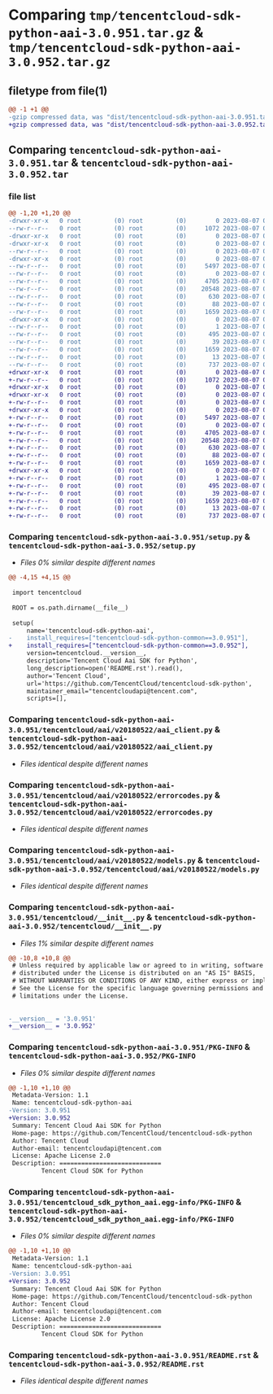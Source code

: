 # Comparing `tmp/tencentcloud-sdk-python-aai-3.0.951.tar.gz` & `tmp/tencentcloud-sdk-python-aai-3.0.952.tar.gz`

## filetype from file(1)

```diff
@@ -1 +1 @@
-gzip compressed data, was "dist/tencentcloud-sdk-python-aai-3.0.951.tar", last modified: Mon Aug  7 00:17:41 2023, max compression
+gzip compressed data, was "dist/tencentcloud-sdk-python-aai-3.0.952.tar", last modified: Mon Aug  7 08:43:44 2023, max compression
```

## Comparing `tencentcloud-sdk-python-aai-3.0.951.tar` & `tencentcloud-sdk-python-aai-3.0.952.tar`

### file list

```diff
@@ -1,20 +1,20 @@
-drwxr-xr-x   0 root         (0) root         (0)        0 2023-08-07 00:17:41.000000 tencentcloud-sdk-python-aai-3.0.951/
--rw-r--r--   0 root         (0) root         (0)     1072 2023-08-07 00:17:41.000000 tencentcloud-sdk-python-aai-3.0.951/setup.py
-drwxr-xr-x   0 root         (0) root         (0)        0 2023-08-07 00:17:41.000000 tencentcloud-sdk-python-aai-3.0.951/tencentcloud/
-drwxr-xr-x   0 root         (0) root         (0)        0 2023-08-07 00:17:41.000000 tencentcloud-sdk-python-aai-3.0.951/tencentcloud/aai/
--rw-r--r--   0 root         (0) root         (0)        0 2023-08-07 00:17:41.000000 tencentcloud-sdk-python-aai-3.0.951/tencentcloud/aai/__init__.py
-drwxr-xr-x   0 root         (0) root         (0)        0 2023-08-07 00:17:41.000000 tencentcloud-sdk-python-aai-3.0.951/tencentcloud/aai/v20180522/
--rw-r--r--   0 root         (0) root         (0)     5497 2023-08-07 00:17:41.000000 tencentcloud-sdk-python-aai-3.0.951/tencentcloud/aai/v20180522/aai_client.py
--rw-r--r--   0 root         (0) root         (0)        0 2023-08-07 00:17:41.000000 tencentcloud-sdk-python-aai-3.0.951/tencentcloud/aai/v20180522/__init__.py
--rw-r--r--   0 root         (0) root         (0)     4705 2023-08-07 00:17:41.000000 tencentcloud-sdk-python-aai-3.0.951/tencentcloud/aai/v20180522/errorcodes.py
--rw-r--r--   0 root         (0) root         (0)    20548 2023-08-07 00:17:41.000000 tencentcloud-sdk-python-aai-3.0.951/tencentcloud/aai/v20180522/models.py
--rw-r--r--   0 root         (0) root         (0)      630 2023-08-07 00:17:41.000000 tencentcloud-sdk-python-aai-3.0.951/tencentcloud/__init__.py
--rw-r--r--   0 root         (0) root         (0)       88 2023-08-07 00:17:41.000000 tencentcloud-sdk-python-aai-3.0.951/setup.cfg
--rw-r--r--   0 root         (0) root         (0)     1659 2023-08-07 00:17:41.000000 tencentcloud-sdk-python-aai-3.0.951/PKG-INFO
-drwxr-xr-x   0 root         (0) root         (0)        0 2023-08-07 00:17:41.000000 tencentcloud-sdk-python-aai-3.0.951/tencentcloud_sdk_python_aai.egg-info/
--rw-r--r--   0 root         (0) root         (0)        1 2023-08-07 00:17:41.000000 tencentcloud-sdk-python-aai-3.0.951/tencentcloud_sdk_python_aai.egg-info/dependency_links.txt
--rw-r--r--   0 root         (0) root         (0)      495 2023-08-07 00:17:41.000000 tencentcloud-sdk-python-aai-3.0.951/tencentcloud_sdk_python_aai.egg-info/SOURCES.txt
--rw-r--r--   0 root         (0) root         (0)       39 2023-08-07 00:17:41.000000 tencentcloud-sdk-python-aai-3.0.951/tencentcloud_sdk_python_aai.egg-info/requires.txt
--rw-r--r--   0 root         (0) root         (0)     1659 2023-08-07 00:17:41.000000 tencentcloud-sdk-python-aai-3.0.951/tencentcloud_sdk_python_aai.egg-info/PKG-INFO
--rw-r--r--   0 root         (0) root         (0)       13 2023-08-07 00:17:41.000000 tencentcloud-sdk-python-aai-3.0.951/tencentcloud_sdk_python_aai.egg-info/top_level.txt
--rw-r--r--   0 root         (0) root         (0)      737 2023-08-07 00:17:41.000000 tencentcloud-sdk-python-aai-3.0.951/README.rst
+drwxr-xr-x   0 root         (0) root         (0)        0 2023-08-07 08:43:44.000000 tencentcloud-sdk-python-aai-3.0.952/
+-rw-r--r--   0 root         (0) root         (0)     1072 2023-08-07 08:43:44.000000 tencentcloud-sdk-python-aai-3.0.952/setup.py
+drwxr-xr-x   0 root         (0) root         (0)        0 2023-08-07 08:43:44.000000 tencentcloud-sdk-python-aai-3.0.952/tencentcloud/
+drwxr-xr-x   0 root         (0) root         (0)        0 2023-08-07 08:43:44.000000 tencentcloud-sdk-python-aai-3.0.952/tencentcloud/aai/
+-rw-r--r--   0 root         (0) root         (0)        0 2023-08-07 08:43:44.000000 tencentcloud-sdk-python-aai-3.0.952/tencentcloud/aai/__init__.py
+drwxr-xr-x   0 root         (0) root         (0)        0 2023-08-07 08:43:44.000000 tencentcloud-sdk-python-aai-3.0.952/tencentcloud/aai/v20180522/
+-rw-r--r--   0 root         (0) root         (0)     5497 2023-08-07 08:43:44.000000 tencentcloud-sdk-python-aai-3.0.952/tencentcloud/aai/v20180522/aai_client.py
+-rw-r--r--   0 root         (0) root         (0)        0 2023-08-07 08:43:44.000000 tencentcloud-sdk-python-aai-3.0.952/tencentcloud/aai/v20180522/__init__.py
+-rw-r--r--   0 root         (0) root         (0)     4705 2023-08-07 08:43:44.000000 tencentcloud-sdk-python-aai-3.0.952/tencentcloud/aai/v20180522/errorcodes.py
+-rw-r--r--   0 root         (0) root         (0)    20548 2023-08-07 08:43:44.000000 tencentcloud-sdk-python-aai-3.0.952/tencentcloud/aai/v20180522/models.py
+-rw-r--r--   0 root         (0) root         (0)      630 2023-08-07 08:43:44.000000 tencentcloud-sdk-python-aai-3.0.952/tencentcloud/__init__.py
+-rw-r--r--   0 root         (0) root         (0)       88 2023-08-07 08:43:44.000000 tencentcloud-sdk-python-aai-3.0.952/setup.cfg
+-rw-r--r--   0 root         (0) root         (0)     1659 2023-08-07 08:43:44.000000 tencentcloud-sdk-python-aai-3.0.952/PKG-INFO
+drwxr-xr-x   0 root         (0) root         (0)        0 2023-08-07 08:43:44.000000 tencentcloud-sdk-python-aai-3.0.952/tencentcloud_sdk_python_aai.egg-info/
+-rw-r--r--   0 root         (0) root         (0)        1 2023-08-07 08:43:44.000000 tencentcloud-sdk-python-aai-3.0.952/tencentcloud_sdk_python_aai.egg-info/dependency_links.txt
+-rw-r--r--   0 root         (0) root         (0)      495 2023-08-07 08:43:44.000000 tencentcloud-sdk-python-aai-3.0.952/tencentcloud_sdk_python_aai.egg-info/SOURCES.txt
+-rw-r--r--   0 root         (0) root         (0)       39 2023-08-07 08:43:44.000000 tencentcloud-sdk-python-aai-3.0.952/tencentcloud_sdk_python_aai.egg-info/requires.txt
+-rw-r--r--   0 root         (0) root         (0)     1659 2023-08-07 08:43:44.000000 tencentcloud-sdk-python-aai-3.0.952/tencentcloud_sdk_python_aai.egg-info/PKG-INFO
+-rw-r--r--   0 root         (0) root         (0)       13 2023-08-07 08:43:44.000000 tencentcloud-sdk-python-aai-3.0.952/tencentcloud_sdk_python_aai.egg-info/top_level.txt
+-rw-r--r--   0 root         (0) root         (0)      737 2023-08-07 08:43:44.000000 tencentcloud-sdk-python-aai-3.0.952/README.rst
```

### Comparing `tencentcloud-sdk-python-aai-3.0.951/setup.py` & `tencentcloud-sdk-python-aai-3.0.952/setup.py`

 * *Files 0% similar despite different names*

```diff
@@ -4,15 +4,15 @@
 
 import tencentcloud
 
 ROOT = os.path.dirname(__file__)
 
 setup(
     name='tencentcloud-sdk-python-aai',
-    install_requires=["tencentcloud-sdk-python-common==3.0.951"],
+    install_requires=["tencentcloud-sdk-python-common==3.0.952"],
     version=tencentcloud.__version__,
     description='Tencent Cloud Aai SDK for Python',
     long_description=open('README.rst').read(),
     author='Tencent Cloud',
     url='https://github.com/TencentCloud/tencentcloud-sdk-python',
     maintainer_email="tencentcloudapi@tencent.com",
     scripts=[],
```

### Comparing `tencentcloud-sdk-python-aai-3.0.951/tencentcloud/aai/v20180522/aai_client.py` & `tencentcloud-sdk-python-aai-3.0.952/tencentcloud/aai/v20180522/aai_client.py`

 * *Files identical despite different names*

### Comparing `tencentcloud-sdk-python-aai-3.0.951/tencentcloud/aai/v20180522/errorcodes.py` & `tencentcloud-sdk-python-aai-3.0.952/tencentcloud/aai/v20180522/errorcodes.py`

 * *Files identical despite different names*

### Comparing `tencentcloud-sdk-python-aai-3.0.951/tencentcloud/aai/v20180522/models.py` & `tencentcloud-sdk-python-aai-3.0.952/tencentcloud/aai/v20180522/models.py`

 * *Files identical despite different names*

### Comparing `tencentcloud-sdk-python-aai-3.0.951/tencentcloud/__init__.py` & `tencentcloud-sdk-python-aai-3.0.952/tencentcloud/__init__.py`

 * *Files 1% similar despite different names*

```diff
@@ -10,8 +10,8 @@
 # Unless required by applicable law or agreed to in writing, software
 # distributed under the License is distributed on an "AS IS" BASIS,
 # WITHOUT WARRANTIES OR CONDITIONS OF ANY KIND, either express or implied.
 # See the License for the specific language governing permissions and
 # limitations under the License.
 
 
-__version__ = '3.0.951'
+__version__ = '3.0.952'
```

### Comparing `tencentcloud-sdk-python-aai-3.0.951/PKG-INFO` & `tencentcloud-sdk-python-aai-3.0.952/PKG-INFO`

 * *Files 0% similar despite different names*

```diff
@@ -1,10 +1,10 @@
 Metadata-Version: 1.1
 Name: tencentcloud-sdk-python-aai
-Version: 3.0.951
+Version: 3.0.952
 Summary: Tencent Cloud Aai SDK for Python
 Home-page: https://github.com/TencentCloud/tencentcloud-sdk-python
 Author: Tencent Cloud
 Author-email: tencentcloudapi@tencent.com
 License: Apache License 2.0
 Description: ============================
         Tencent Cloud SDK for Python
```

### Comparing `tencentcloud-sdk-python-aai-3.0.951/tencentcloud_sdk_python_aai.egg-info/PKG-INFO` & `tencentcloud-sdk-python-aai-3.0.952/tencentcloud_sdk_python_aai.egg-info/PKG-INFO`

 * *Files 0% similar despite different names*

```diff
@@ -1,10 +1,10 @@
 Metadata-Version: 1.1
 Name: tencentcloud-sdk-python-aai
-Version: 3.0.951
+Version: 3.0.952
 Summary: Tencent Cloud Aai SDK for Python
 Home-page: https://github.com/TencentCloud/tencentcloud-sdk-python
 Author: Tencent Cloud
 Author-email: tencentcloudapi@tencent.com
 License: Apache License 2.0
 Description: ============================
         Tencent Cloud SDK for Python
```

### Comparing `tencentcloud-sdk-python-aai-3.0.951/README.rst` & `tencentcloud-sdk-python-aai-3.0.952/README.rst`

 * *Files identical despite different names*

